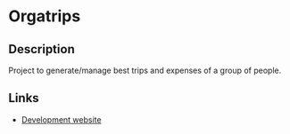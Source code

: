 # Orgatrips

## Description

Project to generate/manage best trips and expenses of a group of people.

## Links

- [Development website](https://orgatrips.cyrildeschamps.fr)
